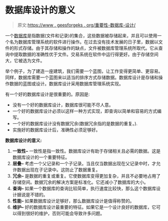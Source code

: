 # 数据库设计的意义

> 原文:[https://www . geesforgeks . org/重要性-数据库-设计/](https://www.geeksforgeeks.org/significance-of-database-design/)

一个[数据库](https://www.geeksforgeeks.org/dbms/)是指数据(文件和记录)的集合，这些数据被存储起来，并且可以使用一个名为数据库管理系统的软件进行操作。在过去没有技术发展的日子里，数据以文件的形式存储。由于其存储和操作的缺点，文件被数据库管理系统所取代。它从查询中提取数据的准确性优于文件。交易系统在软件中运行得更好。由于存储空间大，它被选为文件。

举个例子，为了建造一座建筑，我们需要一个蓝图，让工作变得更简单、更容易。同样，数据库需要一个蓝图来以适当的排序方式存储数据。数据库设计是存储和操作数据的蓝图或设计。数据库设计采用数据库管理系统实现。

有一个好的数据库设计是很重要的。原因是:

*   没有一个好的数据库设计，数据库很可能不尽人意。
*   一个好的数据库设计必须以这样一种方式实现，即查询以简单和容易的方式编写。
*   一个好的数据库设计没有数据冗余(数据冗余指的是数据的重复。).
*   实施好的数据库设计后，准确性必须足够好。

**数据库设计的意义:**

1.  **一致性–**
    一致性是指一致性。数据库设计有助于存储相关且必需的数据。这是数据库设计的一个重要特征。
2.  **层叠–**
    考虑一个父记录和一个子记录。当且仅当数据出现在父记录中时，才允许数据出现在子记录中。这防止了数据重复。
3.  **冗余–**
    是数据的重复或重复。它使数据库变得更加复杂，并且不必要地占用了存储空间。数据冗余的解决方案是标准化。它还减小了数据库的大小。
4.  **查询–**
    如果一个数据库的查询比较简单，执行速度比较快，那么这个数据库设计据说是不错的。
5.  **性能–**
    如果数据库设计足够好，那么数据库设计是值得称赞的。
6.  **维护–**
    好的数据库设计最重要的特征。如果它是一个设计良好的数据库，它可以得到很好的维护，否则可能会导致许多问题。